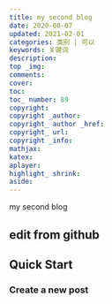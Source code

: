 ```yaml
---
title: my second blog
date: 2020-08-07
updated: 2021-02-01
categories: 类别 | 可以
keywords: 关键词
description: 
top _img: 
comments: 
cover: 
toc: 
toc_ number: 89
copyright: 
copyright _author: 
copyright_ author _href: 
copyright_ url: 
copyright _info: 
mathjax: 
katex: 
aplayer: 
highlight_ shrink: 
aside: 
---
```



my second blog


## edit from github

## Quick Start

### Create a new post
